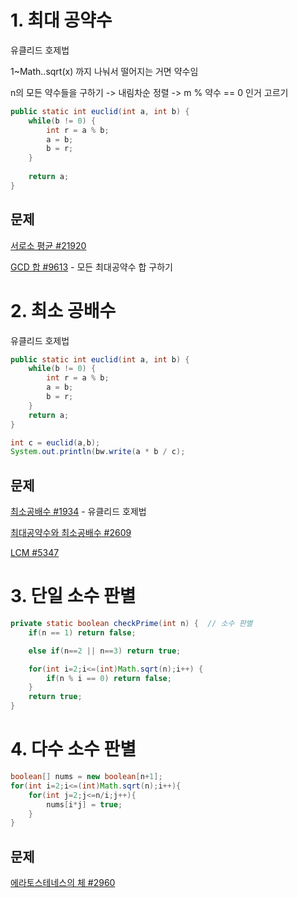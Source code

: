 # 1. 최대 공약수

유클리드 호제법

1~Math..sqrt(x) 까지 나눠서 떨어지는 거면 약수임

n의 모든 약수들을 구하기 -> 내림차순 정렬 -> m % 약수 == 0 인거 고르기  



```java
public static int euclid(int a, int b) {
    while(b != 0) {
        int r = a % b;
        a = b;
        b = r;
    }
    
    return a;
}
```



## 문제

[서로소 평균 #21920](https://www.acmicpc.net/problem/21920)

[GCD 합 #9613](https://www.acmicpc.net/problem/9613) - 모든 최대공약수 합 구하기

# 2. 최소 공배수

유클리드 호제법

```java
public static int euclid(int a, int b) {
    while(b != 0) {
        int r = a % b;
        a = b;
        b = r;
    }
    return a;
}

int c = euclid(a,b);
System.out.println(bw.write(a * b / c);
```



## 문제

[최소공배수 #1934](https://www.acmicpc.net/problem/1934) - 유클리드 호제법

[최대공약수와 최소공배수 #2609](https://www.acmicpc.net/problem/2609) 

[LCM #5347](https://www.acmicpc.net/problem/5347) 

# 3. 단일 소수 판별

```java
private static boolean checkPrime(int n) {	// 소수 판별
    if(n == 1) return false;

    else if(n==2 || n==3) return true;

    for(int i=2;i<=(int)Math.sqrt(n);i++) {
        if(n % i == 0) return false; 
    }
    return true;
}
```



# 4. 다수 소수 판별

```java
boolean[] nums = new boolean[n+1];
for(int i=2;i<=(int)Math.sqrt(n);i++){
    for(int j=2;j<=n/i;j++){
        nums[i*j] = true;
    }
}
```

## 문제

[에라토스테네스의 체 #2960](https://www.acmicpc.net/problem/2960)


